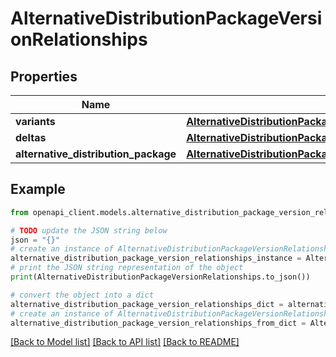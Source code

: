 # AlternativeDistributionPackageVersionRelationships


## Properties

Name | Type | Description | Notes
------------ | ------------- | ------------- | -------------
**variants** | [**AlternativeDistributionPackageVersionRelationshipsVariants**](AlternativeDistributionPackageVersionRelationshipsVariants.md) |  | [optional] 
**deltas** | [**AlternativeDistributionPackageVersionRelationshipsDeltas**](AlternativeDistributionPackageVersionRelationshipsDeltas.md) |  | [optional] 
**alternative_distribution_package** | [**AlternativeDistributionPackageVersionRelationshipsAlternativeDistributionPackage**](AlternativeDistributionPackageVersionRelationshipsAlternativeDistributionPackage.md) |  | [optional] 

## Example

```python
from openapi_client.models.alternative_distribution_package_version_relationships import AlternativeDistributionPackageVersionRelationships

# TODO update the JSON string below
json = "{}"
# create an instance of AlternativeDistributionPackageVersionRelationships from a JSON string
alternative_distribution_package_version_relationships_instance = AlternativeDistributionPackageVersionRelationships.from_json(json)
# print the JSON string representation of the object
print(AlternativeDistributionPackageVersionRelationships.to_json())

# convert the object into a dict
alternative_distribution_package_version_relationships_dict = alternative_distribution_package_version_relationships_instance.to_dict()
# create an instance of AlternativeDistributionPackageVersionRelationships from a dict
alternative_distribution_package_version_relationships_from_dict = AlternativeDistributionPackageVersionRelationships.from_dict(alternative_distribution_package_version_relationships_dict)
```
[[Back to Model list]](../README.md#documentation-for-models) [[Back to API list]](../README.md#documentation-for-api-endpoints) [[Back to README]](../README.md)


